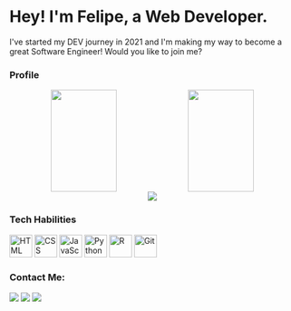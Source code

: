 # Hey! I'm Felipe, a Web Developer.
I've started my DEV journey in 2021 and I'm making my way to become a great Software Engineer! Would you like to join me? 
  
### Profile

<div align="center">
<a href="https://github.com/lipecayres">
<img height="180em" width="48%" src="https://github-readme-stats.vercel.app/api?username=lipecayres&show_icons=true&theme=default&include_all_commits=true&count_private=true"><img height="180em"  width="48%"  src="https://github-readme-stats.vercel.app/api/top-langs/?username=lipecayres&layout=compact&langs_count=7&theme=default">
 </div>

<div align='center'>
<a height="150em" href="http://www.github.com/lipecayres"><img src="https://github-readme-streak-stats.herokuapp.com/?user=lipecayres&stroke=2ea043&background=171717&ring=3382ed&fire=3382ed&currStreakNum=0bd967&currStreakLabel=3382ed&sideNums=0bd967&sideLabels=3382ed&dates=0bd967&hide_border=true" /></a>
</div>

### Tech Habilities
    
<img alt="HTML" width=40 height=40 src="https://cdn.jsdelivr.net/gh/devicons/devicon/icons/html5/html5-original-wordmark.svg" /> <img alt="CSS" width=40 height=40 src="https://cdn.jsdelivr.net/gh/devicons/devicon/icons/css3/css3-original-wordmark.svg" /> <img alt="JavaScript" width=40 height=40 src="https://cdn.jsdelivr.net/gh/devicons/devicon/icons/javascript/javascript-original.svg" /> <img alt="Python" width=40 height=40 src="https://cdn.jsdelivr.net/gh/devicons/devicon/icons/python/python-original-wordmark.svg" /> <img alt="R" width=40 height=40 src="https://cdn.jsdelivr.net/gh/devicons/devicon/icons/r/r-original.svg" /> <img alt="Git" width=40 height=40 src="https://cdn.jsdelivr.net/gh/devicons/devicon/icons/git/git-original-wordmark.svg" />
          
### Contact Me: 
    
<a href="mailto:felipescayres@gmail.com"><img src="https://img.shields.io/badge/Gmail-D14836?style=for-the-badge&logo=gmail&logoColor=white" target="_blank"></a> <a href="https://www.linkedin.com/in/felipecayres" target="_blank"><img src="https://img.shields.io/badge/-LinkedIn-%230077B5?style=for-the-badge&logo=linkedin&logoColor=white" target="_blank"></a> <a href="https://instagram.com/lipecayres" target="_blank"><img src="https://img.shields.io/badge/-Instagram-%23E4405F?style=for-the-badge&logo=instagram&logoColor=white" target="_blank"></a>
    
